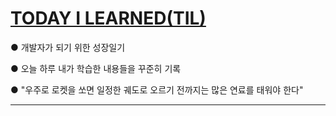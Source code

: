 # [TODAY I LEARNED(TIL)](https://github.com/KYOUNGBEOM/TODAY-I-LEARNED/tree/main/Today%20I%20learned)
● 개발자가 되기 위한 성장일기

● 오늘 하루 내가 학습한 내용들을 꾸준히 기록
 
● "우주로 로켓을 쏘면 일정한 궤도로 오르기 전까지는 많은 연료를 태워야 한다"
***
